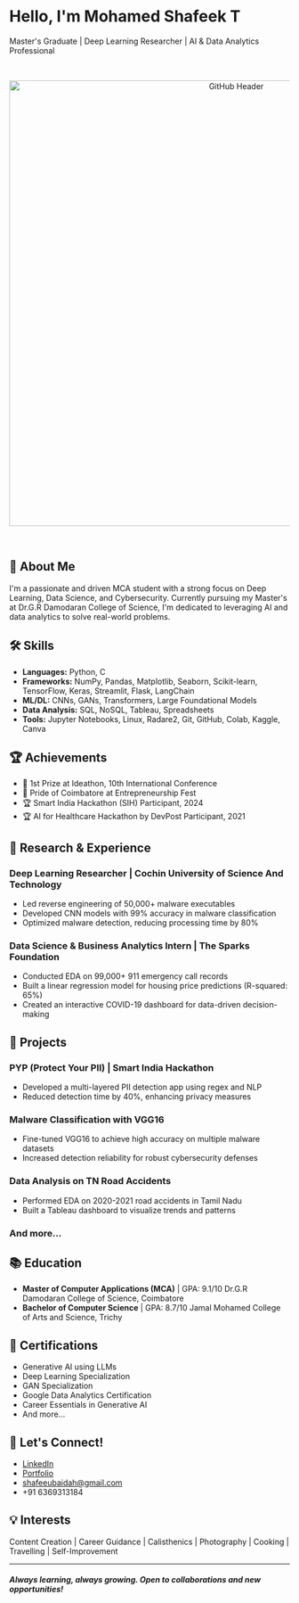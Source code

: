 # Hello, I'm Mohamed Shafeek T

Master's Graduate | Deep Learning Researcher | AI & Data Analytics Professional

<br><p align="center">
  <img src="https://img.freepik.com/premium-photo/coder-developing-animated-html5-canvas-dynamic-digital-content-creation_1166177-13875.jpg?size=626&ext=jpg" alt="GitHub Header" width="800" />
</p><br>

## 🚀 About Me

I'm a passionate and driven MCA student with a strong focus on Deep Learning, Data Science, and Cybersecurity. Currently pursuing my Master's at Dr.G.R Damodaran College of Science, I'm dedicated to leveraging AI and data analytics to solve real-world problems.

## 🛠 Skills

- **Languages:** Python, C
- **Frameworks:** NumPy, Pandas, Matplotlib, Seaborn, Scikit-learn, TensorFlow, Keras, Streamlit, Flask, LangChain
- **ML/DL:** CNNs, GANs, Transformers, Large Foundational Models
- **Data Analysis:** SQL, NoSQL, Tableau, Spreadsheets
- **Tools:** Jupyter Notebooks, Linux, Radare2, Git, GitHub, Colab, Kaggle, Canva

## 🏆 Achievements

- 🥇 1st Prize at Ideathon, 10th International Conference
- 🏅 Pride of Coimbatore at Entrepreneurship Fest
- 🏆 Smart India Hackathon (SIH) Participant, 2024
- 🏆 AI for Healthcare Hackathon by DevPost Participant, 2021

## 🔬 Research & Experience

### Deep Learning Researcher | Cochin University of Science And Technology
- Led reverse engineering of 50,000+ malware executables
- Developed CNN models with 99% accuracy in malware classification
- Optimized malware detection, reducing processing time by 80%

### Data Science & Business Analytics Intern | The Sparks Foundation
- Conducted EDA on 99,000+ 911 emergency call records
- Built a linear regression model for housing price predictions (R-squared: 65%)
- Created an interactive COVID-19 dashboard for data-driven decision-making

## 🚀 Projects

### PYP (Protect Your PII) | Smart India Hackathon
- Developed a multi-layered PII detection app using regex and NLP
- Reduced detection time by 40%, enhancing privacy measures

### Malware Classification with VGG16
- Fine-tuned VGG16 to achieve high accuracy on multiple malware datasets
- Increased detection reliability for robust cybersecurity defenses

### Data Analysis on TN Road Accidents
- Performed EDA on 2020-2021 road accidents in Tamil Nadu
- Built a Tableau dashboard to visualize trends and patterns

### And more...

## 📚 Education

- **Master of Computer Applications (MCA)** | GPA: 9.1/10
  Dr.G.R Damodaran College of Science, Coimbatore
- **Bachelor of Computer Science** | GPA: 8.7/10
  Jamal Mohamed College of Arts and Science, Trichy

## 🌟 Certifications

- Generative AI using LLMs
- Deep Learning Specialization
- GAN Specialization
- Google Data Analytics Certification
- Career Essentials in Generative AI
- And more...

## 🤝 Let's Connect!

- [LinkedIn](https://www.linkedin.com/in/mohamed-shafeek-t-a226981b9/)
- [Portfolio](https://shafee.netlify.app/)
- shafeeubaidah@gmail.com
- +91 6369313184

## 💡 Interests

Content Creation | Career Guidance | Calisthenics | Photography | Cooking | Travelling | Self-Improvement

---

#### _Always learning, always growing. Open to collaborations and new opportunities!_


